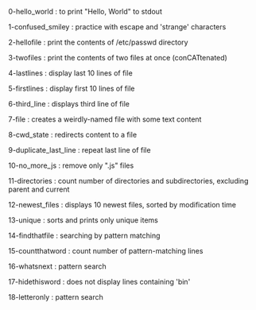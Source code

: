 0-hello_world
:	to print "Hello, World" to stdout

1-confused_smiley
:	practice with escape and 'strange' characters

2-hellofile
:	print the contents of /etc/passwd directory

3-twofiles
:	print the contents of two files at once (conCATtenated)

4-lastlines
:	display last 10 lines of file

5-firstlines
:	display first 10 lines of file

6-third_line
:	displays third line of file

7-file
:	creates a weirdly-named file with some text content

8-cwd_state
:	redirects content to a file

9-duplicate_last_line
:	repeat last line of file

10-no_more_js
:	remove only ".js" files

11-directories
:	count number of directories and subdirectories, excluding parent and current

12-newest_files
:	displays 10 newest files, sorted by modification time

13-unique
:	sorts and prints only unique items

14-findthatfile
:	searching by pattern matching

15-countthatword
:	count number of pattern-matching lines

16-whatsnext
:	pattern search

17-hidethisword
:	does not display lines containing 'bin'

18-letteronly
:	pattern search
